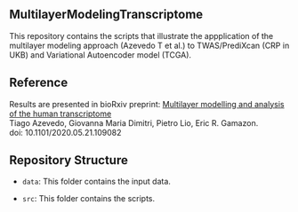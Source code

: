 ## MultilayerModelingTranscriptome

This repository contains the scripts that illustrate the appplication of the multilayer modeling approach (Azevedo T et al.) to TWAS/PrediXcan (CRP in UKB) and Variational Autoencoder model (TCGA). 

## Reference
Results are presented in bioRxiv preprint: [Multilayer modelling and analysis of the human transcriptome](https://doi.org/10.1101/2020.05.21.109082)  
Tiago Azevedo, Giovanna Maria Dimitri, Pietro Lio, Eric R. Gamazon.  
doi: 10.1101/2020.05.21.109082  

## Repository Structure

* `data`: This folder contains the input data.  

* `src`: This folder contains the scripts.   
